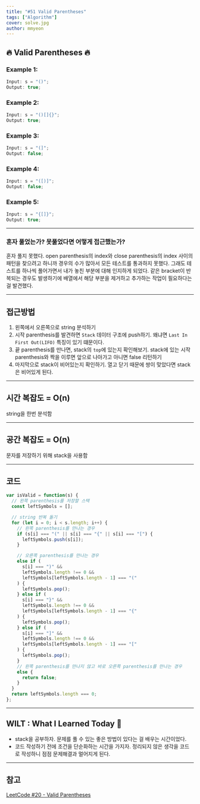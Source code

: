 ```yaml
---
title: "#51 Valid Parentheses"
tags: ["Algorithm"]
cover: solve.jpg
author: mmyeon
---
```


## 🔥 Valid Parentheses 🔥

### Example 1:

```js
Input: s = "()";
Output: true;
```

### Example 2:

```js
Input: s = "()[]{}";
Output: true;
```

### Example 3:

```js
Input: s = "(]";
Output: false;
```

### Example 4:

```js
Input: s = "([)]";
Output: false;
```

### Example 5:

```js
Input: s = "{[]}";
Output: true;
```

---

### 혼자 풀었는가? 못풀었다면 어떻게 접근했는가?

혼자 풀지 못했다. open parenthesis의 index와 close parenthesis의 index 사이의 패턴을 찾으려고 하니까 경우의 수가 많아서 모든 테스트를 통과하지 못했다.
그래도 테스트를 하나씩 풀어가면서 내가 놓친 부분에 대해 인지하게 되었다. 같은 bracket이 반복되는 경우도 발생하기에 배열에서 해당 부분을 제거하고 추가하는 작업이 필요하다는 걸 발견했다.

---

## 접근방법

1. 왼쪽에서 오른쪽으로 string 분석하기
2. 시작 parenthesis를 발견하면 `Stack` 데이터 구조에 push하기. 왜냐면 `Last In First Out(LIFO)` 특징이 있기 떄문이다.
3. 끝 parenthesis를 만나면, stack의 `top`에 있는지 확인해보기. stack에 있는 시작 parenthesis와 짝을 이루면 앞으로 나아가고 아니면 false 리턴하기
4. 마지막으로 stack이 비어있는지 확인하기. 열고 닫기 때문에 쌍이 맞았다면 stack은 비어있게 된다.

---

## 시간 복잡도 = O(n)

string을 한번 분석함

---

## 공간 복잡도 = O(n)

문자를 저장하기 위해 stack을 사용함

---

## 코드

```js
var isValid = function(s) {
  // 왼쪽 parenthesis를 저장할 스택
  const leftSymbols = [];

  // string 반복 돌기
  for (let i = 0; i < s.length; i++) {
    // 왼쪽 parenthesis를 만나는 경우
    if (s[i] === "(" || s[i] === "{" || s[i] === "[") {
      leftSymbols.push(s[i]);
    }

    // 오른쪽 parenthesis를 만나는 경우
    else if (
      s[i] === ")" &&
      leftSymbols.length !== 0 &&
      leftSymbols[leftSymbols.length - 1] === "("
    ) {
      leftSymbols.pop();
    } else if (
      s[i] === "}" &&
      leftSymbols.length !== 0 &&
      leftSymbols[leftSymbols.length - 1] === "{"
    ) {
      leftSymbols.pop();
    } else if (
      s[i] === "]" &&
      leftSymbols.length !== 0 &&
      leftSymbols[leftSymbols.length - 1] === "["
    ) {
      leftSymbols.pop();
    }
    // 왼쪽 parenthesis를 만나지 않고 바로 오른쪽 parenthesis를 만나는 경우
    else {
      return false;
    }
  }
  return leftSymbols.length === 0;
};
```

---

## WILT : What I Learned Today 🤔

- stack을 공부하자. 문제를 풀 수 있는 좋은 방법이 있다는 걸 배우는 시간이었다.
- 코드 작성하기 전에 조건을 단순화하는 시간을 가지자. 정리되지 않은 생각을 코드로 작성하니 점점 문제해결과 멀어지게 된다.

---

## 참고

[LeetCode #20 - Valid Parentheses](https://redquark.org/leetcode/0020-valid-parentheses/)
